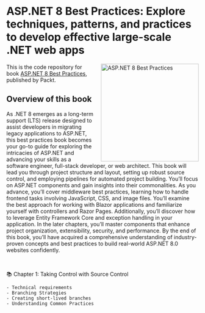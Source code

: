 # ASP.NET 8 Best Practices: Explore techniques, patterns, and practices to develop effective large-scale .NET web apps

<a href="https://www.packtpub.com/en-us/product/aspnet-8-best-practices-9781837634804">
    <img src="https://content.packt.com/_/image/original/B19493/cover_image.jpg" alt="ASP.NET 8 Best Practices" height="256px" align="right" style="padding-left:15px;">
</a>

This is the code repository for book [ASP.NET 8 Best Practices](https://github.com/PacktPublishing/ASP.NET-8-Best-Practices), published by Packt.



## Overview of this book
As .NET 8 emerges as a long-term support (LTS) release designed to assist developers in migrating legacy applications to ASP.NET, this best practices book becomes your go-to guide for exploring the intricacies of ASP.NET and advancing your skills as a software engineer, full-stack developer, or web architect. This book will lead you through project structure and layout, setting up robust source control, and employing pipelines for automated project building. You’ll focus on ASP.NET components and gain insights into their commonalities. As you advance, you’ll cover middleware best practices, learning how to handle frontend tasks involving JavaScript, CSS, and image files. You’ll examine the best approach for working with Blazor applications and familiarize yourself with controllers and Razor Pages. Additionally, you’ll discover how to leverage Entity Framework Core and exception handling in your application. In the later chapters, you’ll master components that enhance project organization, extensibility, security, and performance. By the end of this book, you’ll have acquired a comprehensive understanding of industry-proven concepts and best practices to build real-world ASP.NET 8.0 websites confidently.

<br/>

 📚 Chapter 1: Taking Control with Source Control

    - Technical requirements
    - Branching Strategies
    - Creating short-lived branches
    - Understanding Common Practices
